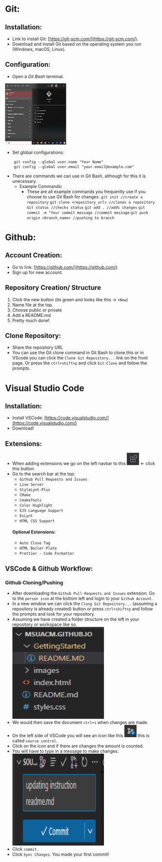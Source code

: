 # Git: 

## Installation:
- Link to install Git: [https://git-scm.com/](https://git-scm.com/).
- Download and install Git based on the operating system you run (Windows, macOS, Linux).

## Configuration: 
- Open a <em>Git Bash</em> terminal. 

<img src="/images/Screenshot 2023-10-13 111849.png" height="200" width="200"></img>

- Set global configurations: 
```
    git config --global user.name "Your Name"
    git config --global user.email "your.email@example.com"
```
- There are commands we can use in Git Bash, although for this it is unecessary. 
    - Example Commands: 
        - These are all example commands you frequently use if you choose to use Git Bash for changes. 
    `git init //create a repository`
    `git clone <repository_url> //clones a repository`
    `Git status //checks status`
    `git add . //adds changes`
    `git commit -m "Your commit message //commit message`
    `git push origin <branch_name> //pushing to branch`

# Github: 

## Account Creation: 
- Go to link: [https://github.com/](https://github.com/)
- Sign up for new account. 

## Repository Creation/ Structure
1. Click the new button (its green and looks like this -> `+New`)
2. Name file at the top. 
3. Choose public or private 
4. Add a README.md
5. Pretty much done!

## Clone Repository: 
- Share the repository URL
- You can use the Git clone command in Git Bash to clone this or in VScode you can click the `Clone Git Repository...` link on the front page. Or press the `ctrl+shift+p` and click `Git:Clone` and follow the prompts. 

# Visual Studio Code

## Installation: 
- Install VSCode: [https://code.visualstudio.com/](https://code.visualstudio.com/)
- Download!
## Extensions: 
- When adding extensions we go on the left navbar to this <img src="/images/extensions.png" height="40" width="40"></img> <- click this button.
- Go to the search bar at the top: 
    - `Github Pull Requests and Issues`
    - `Live Server`
    - `StyleLynt-Plus`
    - `CMake` 
    - `CmakeTools`
    - `Color Highlight`
    - `EJS Language Support` 
    - `EsLynt`
    - `HTML CSS Support`
    #### Optional Extensions: 
    - `Auto Close Tag`
    - `HTML Boiler Plate`
    - `Prettier - Code Formatter`

## VSCode & Github Workflow: 
### Github Cloning/Pushing 
- After downloading the `Github Pull Requests and Issues` extension. Go to the `person icon` at the bottom left and login to your `Github Account`. 
- In a new window we can click  the `Clong Git Repository...` (assuming a repository is already created) button or press `ctrl+shift+p` and follow the prompts and look for your repository. 
- Assuming we have created a folder structure on the left in your repository or workspace like so. <img src="/images/folder_files.png" height="300" width="300"></img>
- We would then save the document `ctrl+s` when changes are made.
- On the left side of VSCode you will see an icon like this <img src="/images/sources.png" height="40" width="40"> this is called `source control`. 
- Click on the icon and if there are changes the amount is counted. 
- You will have to type in a message to make changes. <img src="/images/commit.png" height="300" width="300"></img>
- Click `commit`.
- Click `Sync Changes`. You made your first commit!



